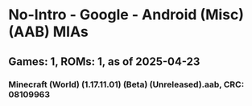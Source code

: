 # No-Intro - Google - Android (Misc) (AAB) MIAs
## Games: 1, ROMs: 1, as of 2025-04-23

### Minecraft (World) (1.17.11.01) (Beta) (Unreleased).aab, CRC: 08109963
